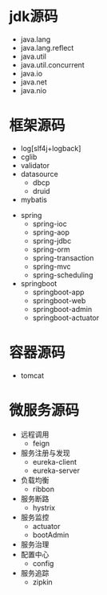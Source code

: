 # jdk源码
* java.lang
* java.lang.reflect
* java.util
* java.util.concurrent
* java.io
* java.net
* java.nio

# 框架源码
* log[slf4j+logback]
* cglib
* validator
* datasource
    * dbcp
    * druid
* mybatis
- spring
    - spring-ioc
    - spring-aop
    - spring-jdbc
    * spring-orm
    - spring-transaction
    - spring-mvc
    * spring-scheduling
- springboot
    - springboot-app
    - springboot-web
    * springboot-admin
    * springboot-actuator

# 容器源码
* tomcat

# 微服务源码
* 远程调用
    - feign
* 服务注册与发现
    - eureka-client
    - eureka-server
* 负载均衡
    - ribbon
* 服务断路
    - hystrix
* 服务监控
    - actuator
    - bootAdmin
* 服务治理
* 配置中心
    - config
* 服务追踪
    - zipkin
